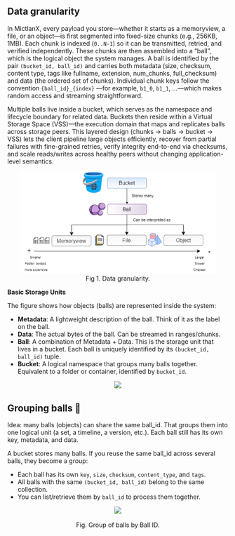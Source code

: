 ## Data granularity 

In MictlanX, every payload you store—whether it starts as a memoryview, a file, or an object—is first segmented into fixed-size chunks (e.g., 256KB, 1MB). Each chunk is indexed (```0..N-1```) so it can be transmitted, retried, and verified independently. These chunks are then assembled into a “ball”, which is the logical object the system manages. A ball is identified by the pair ```(bucket_id, ball_id)``` and carries both metadata (size, checksum, content type, tags like fullname, extension, num_chunks, full_checksum) and data (the ordered set of chunks). Individual chunk keys follow the convention ```{ball_id}_{index}``` —for example, ```b1_0```, ```b1_1```, …—which makes random access and streaming straightforward.

Multiple balls live inside a bucket, which serves as the namespace and lifecycle boundary for related data. Buckets then reside within a Virtual Storage Space (VSS)—the execution domain that maps and replicates balls across storage peers. This layered design (chunks → balls → bucket → VSS) lets the client pipeline large objects efficiently, recover from partial failures with fine-grained retries, verify integrity end-to-end via checksums, and scale reads/writes across healthy peers without changing application-level semantics.

<div align="center">
  <div>
	<img width="450" src="/assets/02.png" />
  </div>
  <div align="center">
	<span>Fig 1. Data granularity.</span>
  </div>
</div>

**Basic Storage Units**

The figure shows how objects (balls) are represented inside the system:

- **Metadata**: A lightweight description of the ball. Think of it as the label on the ball.
- **Data**: The actual bytes of the ball. Can be streamed in ranges/chunks.
- **Ball**: A combination of Metadata + Data. This is the storage unit that lives in a bucket. Each ball is uniquely identified by its ```(bucket_id, ball_id)``` tuple.
- **Bucket**: A logical namespace that groups many balls together. Equivalent to a folder or container, identified by ```bucket_id```.
<div align=center>
  <img src="/assets/elements.png" width="280" />
</div>

## Grouping balls 🔵
Idea: many balls (objects) can share the same ball_id. That groups them into one logical unit (a set, a timeline, a version, etc.). Each ball still has its own key, metadata, and data.


A bucket stores many balls. If you reuse the same ball_id across several balls, they become a group:
- Each ball has its own ```key```, ```size```, ```checksum```, ```content_type```, and ```tags```.
- All balls with the same ```(bucket_id, ball_id)``` belong to the same collection.
- You can list/retrieve them by ```ball_id``` to process them together.
<div align=center>
<img src="/assets/meta_ball.png" width="200" \>
<p>Fig. Group of balls by Ball ID.<p\>
</div>
